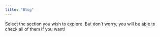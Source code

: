 ```yaml
---
title: "Blog"
---
```


Select the section you wish to explore. But don't worry, you will be able to check all of them if you want!